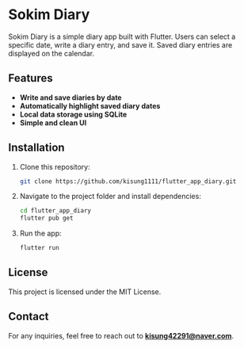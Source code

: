 # Sokim Diary

Sokim Diary is a simple diary app built with Flutter. Users can select a specific date, write a diary entry, and save it. Saved diary entries are displayed on the calendar.

## Features
- **Write and save diaries by date**
- **Automatically highlight saved diary dates**
- **Local data storage using SQLite**
- **Simple and clean UI**

## Installation
1. Clone this repository:
   ```sh
   git clone https://github.com/kisung1111/flutter_app_diary.git
   ```
2. Navigate to the project folder and install dependencies:
   ```sh
   cd flutter_app_diary
   flutter pub get
   ```
3. Run the app:
   ```sh
   flutter run
   ```

## License
This project is licensed under the MIT License.

## Contact
For any inquiries, feel free to reach out to **kisung42291@naver.com**.

